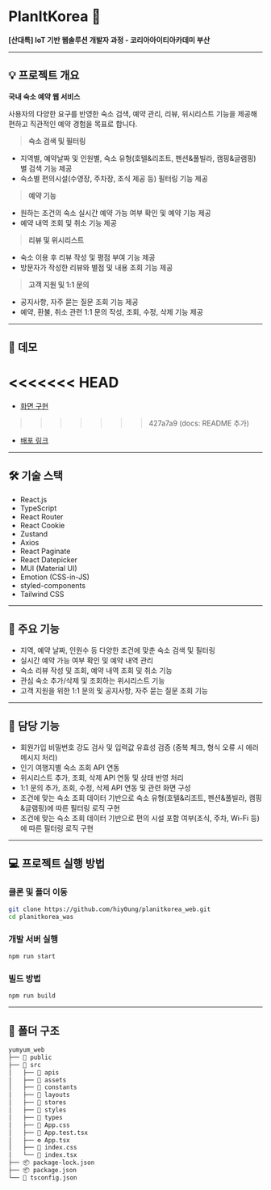 # PlanItKorea 🏨
**[산대특] IoT 기반 웹솔루션 개발자 과정 - 코리아아이티아카데미 부산**

---

## 💡 프로젝트 개요
**국내 숙소 예약 웹 서비스**

사용자의 다양한 요구를 반영한 숙소 검색, 예약 관리, 리뷰, 위시리스트 기능을 제공해
편하고 직관적인 예약 경험을 목표로 합니다.

> **숙소 검색 및 필터링**
- 지역별, 예약날짜 및 인원별, 숙소 유형(호텔&리조트, 펜션&풀빌라, 캠핑&글램핑)별 검색 기능 제공
- 숙소별 편의시설(수영장, 주차장, 조식 제공 등) 필터링 기능 제공

> **예약 기능**
- 원하는 조건의 숙소 실시간 예약 가능 여부 확인 및 예약 기능 제공
- 예약 내역 조회 및 취소 기능 제공

> **리뷰 및 위시리스트**
- 숙소 이용 후 리뷰 작성 및 평점 부여 기능 제공
- 방문자가 작성한 리뷰와 별점 및 내용 조회 기능 제공

> **고객 지원 및 1:1 문의**
- 공지사항, 자주 묻는 질문 조회 기능 제공
- 예약, 환불, 취소 관련 1:1 문의 작성, 조회, 수정, 삭제 기능 제공

---

## 🔗 데모
<<<<<<< HEAD
=======
- [화면 구현](./public/yumyum_화면구현.png)
>>>>>>> 427a7a9 (docs: README 추가)
- [배포 링크]()

---

## 🛠️ 기술 스택
- React.js
- TypeScript
- React Router
- React Cookie
- Zustand
- Axios
- React Paginate
- React Datepicker
- MUI (Material UI)
- Emotion (CSS-in-JS)
- styled-components
- Tailwind CSS

---

## 📌 주요 기능
- 지역, 예약 날짜, 인원수 등 다양한 조건에 맞춘 숙소 검색 및 필터링
- 실시간 예약 가능 여부 확인 및 예약 내역 관리
- 숙소 리뷰 작성 및 조회, 예약 내역 조회 및 취소 기능
- 관심 숙소 추가/삭제 및 조회하는 위시리스트 기능
- 고객 지원을 위한 1:1 문의 및 공지사항, 자주 묻는 질문 조회 기능

---

## 📌 담당 기능
- 회원가입 비밀번호 강도 검사 및 입력값 유효성 검증 (중복 체크, 형식 오류 시 에러 메시지 처리)
- 인기 여행지별 숙소 조회 API 연동
- 위시리스트 추가, 조회, 삭제 API 연동 및 상태 반영 처리
- 1:1 문의 추가, 조회, 수정, 삭제 API 연동 및 관련 화면 구성
- 조건에 맞는 숙소 조회 데이터 기반으로 숙소 유형(호텔&리조트, 펜션&풀빌라, 캠핑&글램핑)에 따른 필터링 로직 구현
- 조건에 맞는 숙소 조회 데이터 기반으로 편의 시설 포함 여부(조식, 주차, Wi-Fi 등)에 따른 필터링 로직 구현

---

## 💻 프로젝트 실행 방법
### 클론 및 폴더 이동
```bash
git clone https://github.com/hiy0ung/planitkorea_web.git
cd planitkorea_was
```

### 개발 서버 실행
```bash
npm run start
```

### 빌드 방법
```bash
npm run build
```

---

## 📁 폴더 구조
```md
yumyum_web
├── 📂 public
├── 📂 src
│   ├── 📂 apis
│   ├── 📂 assets
│   ├── 📂 constants
│   ├── 📂 layouts
│   ├── 📂 stores
│   ├── 📂 styles
│   ├── 📂 types
│   ├── 📃 App.css
│   ├── 🧪 App.test.tsx
│   ├── ⚙️ App.tsx
│   ├── 📃 index.css
│   └── 📃 index.tsx
├── 📦 package-lock.json
├── 📦 package.json
└── 🧭 tsconfig.json
```

